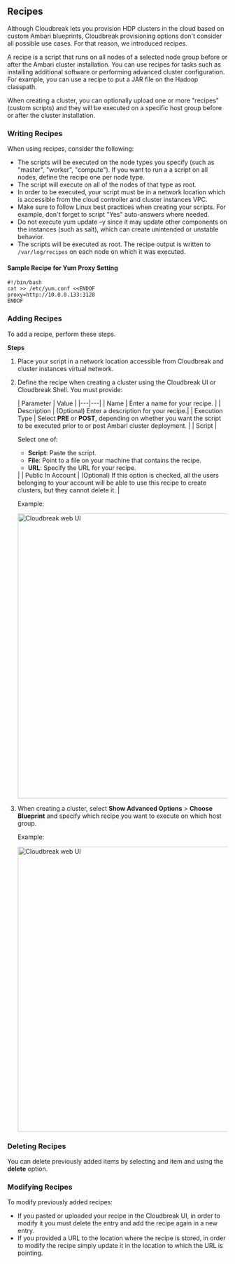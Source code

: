 
## Recipes

Although Cloudbreak lets you provision HDP clusters in the cloud based on custom Ambari blueprints, Cloudbreak provisioning options don't consider all possible use cases. For that reason, we introduced recipes. 

A recipe is a script that runs on all nodes of a selected node group before or after the Ambari cluster installation. You can use recipes for tasks such as installing additional software or performing advanced cluster configuration. For example, you can use a recipe to put a JAR file on the Hadoop classpath.

When creating a cluster, you can optionally upload one or more "recipes" (custom scripts) and they will be executed on a specific host group before or after the cluster installation. 


### Writing Recipes

When using recipes, consider the following:

* The scripts will be executed on the node types you specify (such as "master", "worker", "compute"). If you want to run a a script on all nodes, define the recipe one per node type.  
* The script will execute on all of the nodes of that type as root.  
* In order to be executed, your script must be in a network location which is accessible from the cloud controller and cluster instances VPC.  
* Make sure to follow Linux best practices when creating your scripts. For example, don't forget to script "Yes" auto-answers where needed.  
* Do not execute yum update –y since it may update other components on the instances (such as salt), which can create unintended or unstable behavior.   
* The scripts will be executed as root. The recipe output is written to `/var/log/recipes` on each node on which it was executed.
 

#### Sample Recipe for Yum Proxy Setting

```
#!/bin/bash
cat >> /etc/yum.conf <<ENDOF
proxy=http://10.0.0.133:3128
ENDOF
```

### Adding Recipes

To add a recipe, perform these steps.

**Steps**

1. Place your script in a network location accessible from Cloudbreak and cluster instances virtual network. 
  
2. Define the recipe when creating a cluster using the Cloudbreak UI or Cloudbreak Shell. You must provide:

    | Parameter | Value |
|---|---|
| Name | Enter a name for your recipe. |
| Description | (Optional) Enter a description for your recipe.|
| Execution Type | Select **PRE** or **POST**, depending on whether you want the script to be executed prior to or post Ambari cluster deployment. |
| Script | <p>Select one of: <ul><li>**Script**: Paste the script.</li><li> **File**: Point to a file on your machine that contains the recipe.</li><li> **URL**: Specify the URL for your recipe.</li></ul> |
| Public In Account | (Optional) If this option is checked, all the users belonging to your account will be able to use this recipe to create clusters, but they cannot delete it. | 

    Example: 

    <a href="../images/recipe-add.png" target="_blank" title="click to enlarge"><img src="../images/recipe-add.png" width="650" title="Cloudbreak web UI"></a> 
    
3. When creating a cluster, select **Show Advanced Options** > **Choose Blueprint** and specify which recipe you want to execute on which host group. 

    Example: 

    <a href="../images/recipe-select.png" target="_blank" title="click to enlarge"><img src="../images/recipe-select.png" width="650" title="Cloudbreak web UI"></a> 


### Deleting Recipes

You can delete previously added items by selecting and item and using the **delete** option. 

### Modifying Recipes 

To modify previously added recipes:

* If you pasted or uploaded your recipe in the Cloudbreak UI, in order to modify it you must delete the entry and add the recipe again in a new entry.   
* If you provided a URL to the location where the recipe is stored, in order to modify the recipe simply update it in the location to which the URL is pointing.       


[comment]: <> (TO-DO: Move Shell commands to the Cb Shell doc.) 

